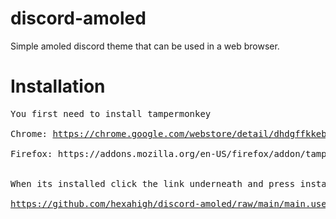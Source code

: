 # discord-amoled
Simple amoled discord theme that can be used in a web browser.

# Installation
<pre>
You first need to install tampermonkey

Chrome: <a href="https://chrome.google.com/webstore/detail/dhdgffkkebhmkfjojejmpbldmpobfkfo/">https://chrome.google.com/webstore/detail/dhdgffkkebhmkfjojejmpbldmpobfkfo/</a>

Firefox: <a="https://addons.mozilla.org/en-US/firefox/addon/tampermonkey/">https://addons.mozilla.org/en-US/firefox/addon/tampermonkey/</a>
  

When its installed click the link underneath and press install.

<a href="https://github.com/hexahigh/discord-amoled/raw/main/main.user.js">https://github.com/hexahigh/discord-amoled/raw/main/main.user.js</a>
</pre>
